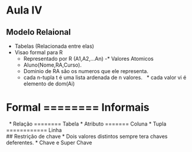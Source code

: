 # Aula IV

## Modelo Relaional
   * Tabelas (Relacionada entre elas)
   * Visao formal para R
     * Representado por R (A1,A2,...An)
   -* Valores Atomicos
      * Aluno(Nome,RA,Curso). 
      * Dominio de RA são os numeros que ele representa.
      * cada n-tupla t é uma lista ardenada de n valores.
   * cada valor vi é elemento de dom(Ai)
   # Formal  ======== Informais
     * Relação  ======== Tabela
     * Atributo  ======= Coluna
     * Tupla ============ Linha  
     ## Restrição de chave
        * Dois valores distintos sempre tera chaves deferentes.
        * Chave e Super Chave 
     
   
